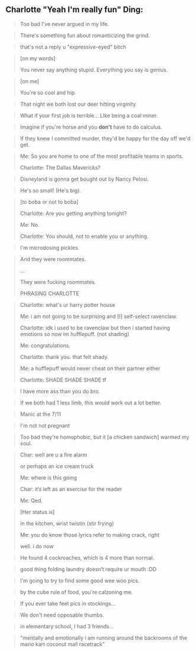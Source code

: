 ## Charlotte "Yeah I'm really fun" Ding:

> Too bad I've never argued in my life.

> There's something fun about romanticizing the grind.

> that's not a reply u "expressive-eyed" bitch

> [on my words]
> 
> You never say anything stupid. Everything you say is genius.

> [on me]
>
> You're so cool and hip.

> That night we both lost our deer hitting virginity

> What if your first job is terrible... LIke being a coal miner.

> Imagine if you're horse and you **don't** have to do calculus.

> If they knew I committed murder, they'd be happy for the day off we'd get.

> Me: So you are home to one of the most profitable teams in sports.
>
> Charlotte: The Dallas Mavericks?

> Disneyland is gonna get bought out by Nancy Pelosi.

> He's so small! (He's big).

> [to boba or not to boba]
>
> Charlotte: Are you getting anything tonight?
>
> Me: No.
>
> Charlotte: You should, not to enable you or anything.

> I'm microdosing pickles.

> And they were roommates.
> 
> ...
> 
> They were fucking roommates.
>
> PHRASING CHARLOTTE

> Charlotte: what's ur harry potter house
>
> Me: i am not going to be surprising and [I] self-select ravenclaw.
>
> Charlotte: idk i used to be ravenclaw but then i started having emotions so now im hufflepuff. (not shading)
>
> Me: congratulations.
>
> Charlotte: thank you. that felt shady.
> 
> Me: a hufflepuff would never cheat on their partner either
>
> Charlotte: SHADE SHADE SHADE tf

> I have more ass than you do bro.

> If we both had 1 less limb, this would work out a lot better.

> Manic at the 7/11

> I'm not not pregnant

> Too bad they're homophobic, but it [a chicken sandwich] warmed my soul.

> Char: well are u a fire alarm
>
> or perhaps an ice cream truck
>
> Me: where is this going
>
> Char: it’s left as an exercise for the reader
>
> Me: Qed.

> [Her status is]
>
> in the kitchen, wrist twistin (stir frying)
>
> Me: you do know those lyrics refer to making crack, right
>
> well. i do now  

> He found 4 cockroaches, which is 4 more than normal.

> good thing folding laundry doesn’t require ur mouth :DD

> I'm going to try to find some good wee woo pics. 

> by the cube rule of food, you're calzoning me.

> If you ever take feet pics in stockings...

> We don't need opposable thumbs. 

> in elementary school, I had 3 friends...

> "mentally and emotionally i am running around the backrooms of the mario kart coconut mall racetrack"
